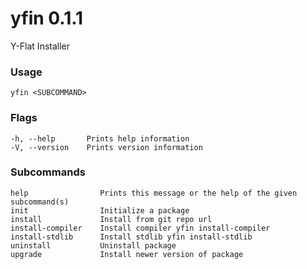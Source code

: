 # yfin 0.1.1
Y-Flat Installer

### Usage
```
yfin <SUBCOMMAND>
```

### Flags
```
-h, --help       Prints help information
-V, --version    Prints version information
```
### Subcommands
```
help                Prints this message or the help of the given subcommand(s)
init                Initialize a package
install             Install from git repo url
install-compiler    Install compiler yfin install-compiler
install-stdlib      Install stdlib yfin install-stdlib
uninstall           Uninstall package
upgrade             Install newer version of package
```
